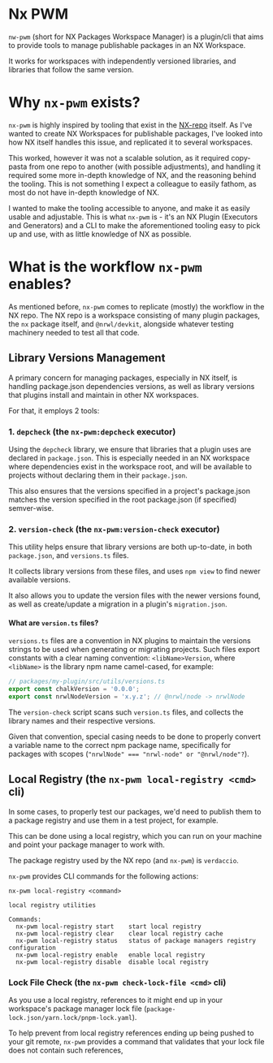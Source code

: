 # Nx PWM

`nw-pwm` (short for NX Packages Workspace Manager) is a plugin/cli that aims to provide tools to manage publishable packages in an NX Workspace.

It works for workspaces with independently versioned libraries, and libraries that follow the same version.

# Why `nx-pwm` exists?

`nx-pwm` is highly inspired by tooling that exist in the [NX-repo](https://github.com/nrwl/nx) itself. As I've wanted to create NX Workspaces for publishable packages, I've looked into how NX itself handles this issue, and replicated it to several workspaces.

This worked, however it was not a scalable solution, as it required copy-pasta from one repo to another (with possible adjustments), and handling it required some more in-depth knowledge of NX, and the reasoning behind the tooling. This is not something I expect a colleague to easily fathom, as most do not have in-depth knowledge of NX.

I wanted to make the tooling accessible to anyone, and make it as easily usable and adjustable.
This is what `nx-pwm` is - it's an NX Plugin (Executors and Generators) and a CLI to make the aforementioned tooling easy to pick up and use, with as little knowledge of NX as possible.

# What is the workflow `nx-pwm` enables?

As mentioned before, `nx-pwm` comes to replicate (mostly) the workflow in the NX repo.
The NX repo is a workspace consisting of many plugin packages, the `nx` package itself, and `@nrwl/devkit`, alongside whatever testing machinery needed to test all that code.

## Library Versions Management

A primary concern for managing packages, especially in NX itself, is handling package.json dependencies versions, as well as library versions that plugins install and maintain in other NX workspaces.

For that, it employs 2 tools:

### 1. `depcheck` (the `nx-pwm:depcheck` executor)

Using the `depcheck` library, we ensure that libraries that a plugin uses are declared in `package.json`. This is especially needed in an NX workspace where dependencies exist in the workspace root, and will be available to projects without declaring them in their `package.json`.

This also ensures that the versions specified in a project's package.json matches the version specified in the root package.json (if specified) semver-wise.

### 2. `version-check` (the `nx-pwm:version-check` executor)

This utility helps ensure that library versions are both up-to-date, in both `package.json`, and `versions.ts` files.

It collects library versions from these files, and uses `npm view` to find newer available versions.

It also allows you to update the version files with the newer versions found, as well as create/update a migration in a plugin's `migration.json`.

#### What are `version.ts` files?

`versions.ts` files are a convention in NX plugins to maintain the versions strings to be used when generating or migrating projects. Such files export constants with a clear naming convention: `<libName>Version`, where `<libName>` is the library npm name camel-cased, for example:

```ts
// packages/my-plugin/src/utils/versions.ts
export const chalkVersion = '0.0.0';
export const nrwlNodeVersion = 'x.y.z'; // @nrwl/node -> nrwlNode
```

The `version-check` script scans such `version.ts` files, and collects the library names and their respective versions.

Given that convention, special casing needs to be done to properly convert a variable name to the correct npm package name, specifically for packages with scopes (`"nrwlNode" === "nrwl-node" or "@nrwl/node"?`).

## Local Registry (the `nx-pwm local-registry <cmd>` cli)

In some cases, to properly test our packages, we'd need to publish them to a package registry and use them in a test project, for example.

This can be done using a local registry, which you can run on your machine and point your package manager to work with.

The package registry used by the NX repo (and `nx-pwm`) is `verdaccio`.

`nx-pwm` provides CLI commands for the following actions:

```
nx-pwm local-registry <command>

local registry utilities

Commands:
  nx-pwm local-registry start    start local registry
  nx-pwm local-registry clear    clear local registry cache
  nx-pwm local-registry status   status of package managers registry configuration
  nx-pwm local-registry enable   enable local registry
  nx-pwm local-registry disable  disable local registry
```

### Lock File Check (the `nx-pwm check-lock-file <cmd>` cli)

As you use a local registry, references to it might end up in your workspace's package manager lock file (`package-lock.json/yarn.lock/pnpm-lock.yaml`).

To help prevent from local registry references ending up being pushed to your git remote, `nx-pwm` provides a command that validates that your lock file does not contain such references,
